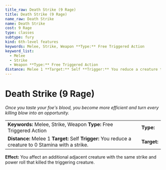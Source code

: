 ```yaml
---
title_raw: Death Strike (9 Rage)
title: Death Strike (9 Rage)
name_raw: Death Strike
name: Death Strike
cost: 9 Rage
type: classes
subtype: fury
kind: 6th-level features
keywords: Melee, Strike, Weapon **Type:** Free Triggered Action
keyword_list:
  - Melee
  - Strike
  - Weapon **Type:** Free Triggered Action
distance: Melee 1 **Target:** Self **Trigger:** You reduce a creature to 0 Stamina with a strike.
---
```


# Death Strike (9 Rage)

*Once you taste your foe's blood, you become more efficient and turn every killing blow into an opportunity.*

|                                                                                                       |             |
| :---------------------------------------------------------------------------------------------------- | :---------- |
| **Keywords:** Melee, Strike, Weapon **Type:** Free Triggered Action                                   | **Type:**   |
| **Distance:** Melee 1 **Target:** Self **Trigger:** You reduce a creature to 0 Stamina with a strike. | **Target:** |

**Effect:** You affect an additional adjacent creature with the same strike and power roll that killed the triggering creature.

